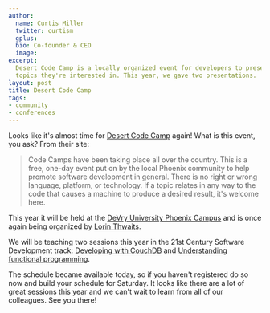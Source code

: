 ```yaml
---
author:
  name: Curtis Miller
  twitter: curtism
  gplus:
  bio: Co-founder & CEO
  image:
excerpt:
  Desert Code Camp is a locally organized event for developers to present on
  topics they're interested in. This year, we gave two presentations.
layout: post
title: Desert Code Camp
tags:
- community
- conferences
---
```


Looks like it's almost time for [Desert Code Camp](http://desertcodecamp.com/) again! What is this event, you ask? From their site:

> Code Camps have been taking place all over the country.  This is a free, one-day event put on by the local Phoenix community to help promote software development in general.  There is no right or wrong language, platform, or technology.  If a topic relates in any way to the code that causes a machine to produce a desired result, it's welcome here.

This year it will be held at the [DeVry University Phoenix Campus](http://www.devry.edu/locations/campuses/loc_phoenixcampus.jsp) and is once again being organized by [Lorin Thwaits](http://geekswithblogs.net/lorint/Default.aspx).

We will be teaching two sessions this year in the 21st Century Software Development track: [Developing with CouchDB](http://desertcodecamp.com/signUp.aspx?session=495) and [Understanding functional programming](http://desertcodecamp.com/signUp.aspx?session=477).

The schedule became available today, so if you haven't registered do so now and build your schedule for Saturday. It looks like there are a lot of great sessions this year and we can't wait to learn from all of our colleagues. See you there!
